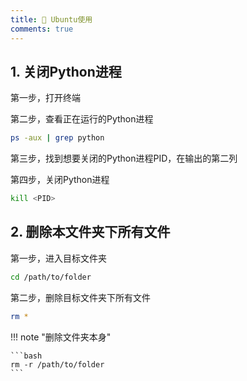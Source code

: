 ```yaml
---
title: 🍟 Ubuntu使用
comments: true
---
```


## 1. 关闭Python进程

第一步，打开终端

第二步，查看正在运行的Python进程

```bash
ps -aux | grep python
```

第三步，找到想要关闭的Python进程PID，在输出的第二列

第四步，关闭Python进程

```bash
kill <PID>
```

## 2. 删除本文件夹下所有文件

第一步，进入目标文件夹

```bash
cd /path/to/folder
```

第二步，删除目标文件夹下所有文件

```bash
rm *
```

!!! note "删除文件夹本身"

	```bash
	rm -r /path/to/folder
	```
